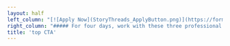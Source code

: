 ```yaml
---
layout: half
left_column: "[![Apply Now](StoryThreads_ApplyButton.png)](https://forms.gle/gSjLLTvca513spno6?target=_blank)\r\n\r\nApplications open Oct. 1st - Nov. 1st\r\n\r\n[Terms](/){.button}"
right_column: "##### For four days, work with these three professional editors to explore every aspect of writing three-dimensional characters, from inception, into drafting, and through revisions. Story Threads: Unraveling Character will help you bring new depth and dimension to every character you create. This retreat includes a deep dive on major topics that influence characters, as well as discussions and exercises on:\r\n * Creating realistic and well-developed characters\r\n * How characters and plot influence each other\r\n * Defining your character’s internal and external struggles\r\n * And more!\r\n \r\n**And of course, plenty of time for writing.**\r\n\r\nAll participants will also receive feedback on 10 pages of their manuscript from one of our professional editors + other writers at the retreat."
title: 'top CTA'
---
```


